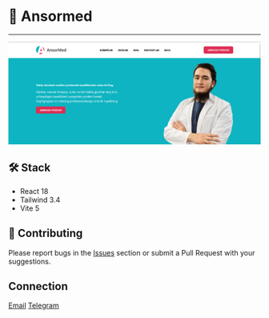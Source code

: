 # 💉 Ansormed

---

<img src="./public/demo.png" alt="Demo image" width="800"/>

## 🛠 Stack

- React 18
- Tailwind 3.4
- Vite 5

## 🤝 Contributing

Please report bugs in the [Issues](https://github.com/thisisal1ev/ansormed-react/issues) section or submit a Pull Request with your suggestions.

## Connection

<a href='mailto:aaalievvv1@gmail.com'>Email</a>
<a href='https://t.me/thisisaliyev'>Telegram</a>
